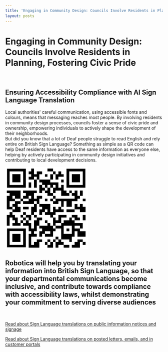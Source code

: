 ```yaml
---
title: 'Engaging in Community Design: Councils Involve Residents in Planning, Fostering Civic Pride'
layout: posts
---
```


# Engaging in Community Design: Councils Involve Residents in Planning, Fostering Civic Pride

![]()

## Ensuring Accessibility Compliance with AI Sign Language Translation

Local authorities' careful communication, using accessible fonts and colours, means that messaging reaches most people.  By involving residents in community design processes, councils foster a sense of civic pride and ownership, empowering individuals to actively shape the development of their neighborhoods.  
But did you know that a lot of Deaf people struggle to read English and rely entire on British Sign Language?
Something as simple as a QR code can help Deaf residents have access to the same information as everyone else, helping by actively participating in community design initiatives and contributing to local development decisions.

![QR Code](/posts/images/qr-contact.png)

## Robotica will help you by translating your information into British Sign Language, so that your departmental communications become inclusive, and contribute towards compliance with accessibility laws, whilst demonstrating your commitment to serving diverse audiences

<br/>

[Read about Sign Language translations on public information notices and signage](/solutions/gazette)

[Read about Sign Language translations on posted letters, emails, and in customer portals](/solutions/correspondent)
